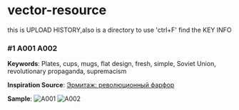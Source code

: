 # vector-resource

this is UPLOAD HISTORY,also is a directory to use 'ctrl+F' find the KEY INFO
### #1 A001 A002
**Keywords**: Plates, cups, mugs, flat design, fresh, simple, Soviet Union, revolutionary propaganda, supremacism

**Inspiration Source**: [Эрмитаж: революционный фарфор](https://streetart-ekb.livejournal.com/283708.html) 

**Sample**: 
![A001](https://upload-images.jianshu.io/upload_images/2099692-ab46b9c1ae906efe.png?imageMogr2/auto-orient/strip%7CimageView2/2/w/1240) 
![A002](https://upload-images.jianshu.io/upload_images/2099692-d5fd1565a6222451.png?imageMogr2/auto-orient/strip%7CimageView2/2/w/1240) 


